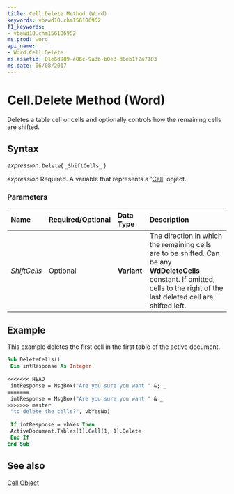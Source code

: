 ```yaml
---
title: Cell.Delete Method (Word)
keywords: vbawd10.chm156106952
f1_keywords:
- vbawd10.chm156106952
ms.prod: word
api_name:
- Word.Cell.Delete
ms.assetid: 01e6d989-e86c-9a3b-b0e3-d6eb1f2a7183
ms.date: 06/08/2017
---
```



# Cell.Delete Method (Word)

Deletes a table cell or cells and optionally controls how the remaining cells are shifted.


## Syntax

 _expression_. `Delete`( `_ShiftCells_` )

 _expression_ Required. A variable that represents a '[Cell](Word.Cell.md)' object.


### Parameters



|**Name**|**Required/Optional**|**Data Type**|**Description**|
|:-----|:-----|:-----|:-----|
| _ShiftCells_|Optional| **Variant**|The direction in which the remaining cells are to be shifted. Can be any  **[WdDeleteCells](Word.WdDeleteCells.md)** constant. If omitted, cells to the right of the last deleted cell are shifted left.|

## Example

This example deletes the first cell in the first table of the active document.


```vb
Sub DeleteCells() 
 Dim intResponse As Integer 
 
<<<<<<< HEAD
 intResponse = MsgBox("Are you sure you want " &; _ 
=======
 intResponse = MsgBox("Are you sure you want " & _ 
>>>>>>> master
 "to delete the cells?", vbYesNo) 
 
 If intResponse = vbYes Then 
 ActiveDocument.Tables(1).Cell(1, 1).Delete 
 End If 
End Sub
```


## See also


[Cell Object](Word.Cell.md)

